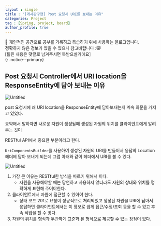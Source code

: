 ```yaml
---
layout : single
title : "[게시판구현] Post 요청시 URI를 보내는 이유"
categories: Project
tag : [Spring, project, board]
author_profile: true
---
```


📌 개인적인 공간으로 공부를 기록하고 복습하기 위해 사용하는 블로그입니다. <br>
정확하지 않은 정보가 있을 수 있으니 참고바랍니다 :😸 <br>
[틀린 내용은 댓글로 남겨주시면 복받으실거에요]  
{: .notice--primary}




## Post 요청시 Controller에서 URI location을  ResponseEntity에 담아 보내는 이유

![Untitled](%5B%E1%84%80%E1%85%A6%E1%84%89%E1%85%B5%E1%84%91%E1%85%A1%E1%86%AB%20%E1%84%80%E1%85%AE%E1%84%92%E1%85%A7%E1%86%AB%5D%20Post%20%E1%84%8B%E1%85%AD%E1%84%8E%E1%85%A5%E1%86%BC%E1%84%89%E1%85%B5%20URI%E1%84%85%E1%85%B3%E1%86%AF%20%E1%84%87%E1%85%A9%E1%84%82%E1%85%A2%E1%84%82%E1%85%B3%E1%86%AB%20%E1%84%8B%E1%85%B5%E1%84%8B%E1%85%B2%20fc54d7545bcc42ff9e0015862be44a89/Untitled.png)

post 요청시에 왜 URI location을 ResponseEntity에 담아보내는지 계속 의문을 가지고 있었다.

요약해서 말하자면 새로운 자원이 생성될때 생성된 자원의 위치를 클라이언트에게 알려주는 것이 

RESTful API에서 중요한 부분이라고 한다.

`UriComponentsBuilder`를 사용하여 생성된 자원의 URI를 만들어서 응답의 Location 헤더에 담아 보내게 되는데 그럼 아래와 같이 헤더에서 URI를 볼 수 있다.

![Untitled](%5B%E1%84%80%E1%85%A6%E1%84%89%E1%85%B5%E1%84%91%E1%85%A1%E1%86%AB%20%E1%84%80%E1%85%AE%E1%84%92%E1%85%A7%E1%86%AB%5D%20Post%20%E1%84%8B%E1%85%AD%E1%84%8E%E1%85%A5%E1%86%BC%E1%84%89%E1%85%B5%20URI%E1%84%85%E1%85%B3%E1%86%AF%20%E1%84%87%E1%85%A9%E1%84%82%E1%85%A2%E1%84%82%E1%85%B3%E1%86%AB%20%E1%84%8B%E1%85%B5%E1%84%8B%E1%85%B2%20fc54d7545bcc42ff9e0015862be44a89/Untitled%201.png)

1. 가장 큰 이유는  RESTful한 방식을 따르기 위해서 이다.
    - 자원을 사용해야할 때는 당연하고 사용하지 않더라도 자원의 상태와 위치를 명확하게 표현해 주어야한다.
2. 클라이언트에서 자원에 접근할 수 있어야 한다.
    - 상태 코드 201로 요청이 성공적으로 처리되었고 생성된 자원을 URI에 담아서 응답하면 클라이언트에서는 이 정보로 쉽게 접근/수정/조회 등을 할 수 있고 후속 작업을 할 수 잇다.
3.  자원의 위치를 형식과 무관하게 표준화 된 형식으로 제공할 수 있는 장점이 있다.